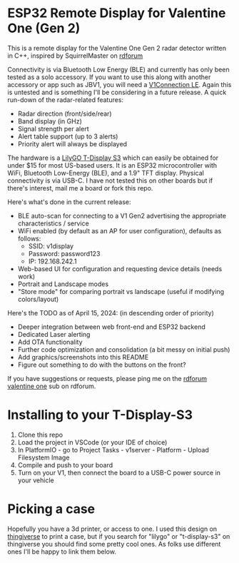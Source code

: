 # ESP32 Remote Display for Valentine One (Gen 2)

This is a remote display for the Valentine One Gen 2 radar detector written in C++, inspired by SquirrelMaster on [rdforum](http://rdforum.org)

Connectivity is via Bluetooth Low Energy (BLE) and currently has only been tested as a solo accessory. If you want to use this along
with another accessory or app such as JBV1, you will need a [V1Connection LE](https://store.valentine1.com/store/item.asp?i=20232). Again
this is untested and is something I'll be considering in a future release. A quick run-down of the radar-related features:
- Radar direction (front/side/rear)
- Band display (in GHz)
- Signal strength per alert
- Alert table support (up to 3 alerts)
- Priority alert will always be displayed

The hardware is a [LilyGO T-Display S3](https://www.lilygo.cc/products/t-display-s3?variant=42284559827125) which can easily be obtained for under
$15 for most US-based users. It is an ESP32 microcontroller with WiFi, Bluetooth Low-Energy (BLE), and a 1.9" TFT display. Physical connectivity is
via USB-C. I have not tested this on other boards but if there's interest, mail me a board or fork this repo.

Here's what's done in the current release:
- BLE auto-scan for connecting to a V1 Gen2 advertising the appropriate characteristics / service
- WiFi enabled (by default as an AP for user configuration), defaults as follows:
    - SSID: v1display
    - Password: password123
    - IP: 192.168.242.1
- Web-based UI for configuration and requesting device details (needs work)
- Portrait and Landscape modes
- "Store mode" for comparing portrait vs landscape (useful if modifying colors/layout)

Here's the TODO as of April 15, 2024: (in descending order of priority)
- Deeper integration between web front-end and ESP32 backend
- Dedicated Laser alerting
- Add OTA functionality
- Further code optimization and consolidation (a bit messy on initial push)
- Add graphics/screenshots into this README
- Figure out something to do with the buttons on the front?

If you have suggestions or requests, please ping me on the [rdforum valentine one](https://www.rdforum.org/threads/136559/) sub on rdforum.

# Installing to your T-Display-S3

1. Clone this repo
2. Load the project in VSCode (or your IDE of choice)
3. In PlatformIO - go to Project Tasks - v1server - Platform - Upload Filesystem Image
3. Compile and push to your board
4. Turn on your V1, then connect the board to a USB-C power source in your vehicle

# Picking a case

Hopefully you have a 3d printer, or access to one. I used this design on [thingiverse](https://www.thingiverse.com/thing:6095867) to print a case,
but if you search for "lilygo" or "t-display-s3" on thingiverse you should find some pretty cool ones. As folks use different ones I'll be happy
to link them below.